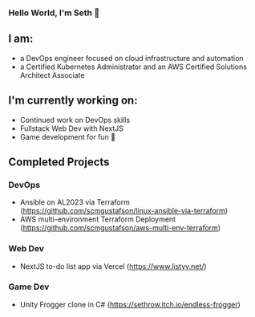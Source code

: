 ### Hello World, I'm Seth 👋

## I am: 
- a DevOps engineer focused on cloud infrastructure and automation
- a Certified Kubernetes Administrator and an AWS Certified Solutions Architect Associate

## I'm currently working on:
- Continued work on DevOps skills
- Fullstack Web Dev with NextJS
- Game development for fun 👾

## Completed Projects
### DevOps
- Ansible on AL2023 via Terraform (https://github.com/scmgustafson/linux-ansible-via-terraform)
- AWS multi-environment Terraform Deployment (https://github.com/scmgustafson/aws-multi-env-terraform)

### Web Dev
- NextJS to-do list app via Vercel (https://www.listyy.net/)

### Game Dev
- Unity Frogger clone in C# (https://sethrow.itch.io/endless-frogger)
